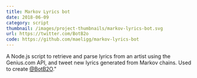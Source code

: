 ```yaml
---
title: Markov Lyrics bot
date: 2018-06-09
category: script
thumbnail: /images/project-thumbnails/markov-lyrics-bot.svg
url: https://twitter.com/BotB2o
code: https://github.com/maeligg/markov-lyrics-bot
---
```


A Node.js script to retrieve and parse lyrics from an artist using the Genius.com API, and tweet new lyrics generated from Markov chains. Used to create [@BotB2O](https://twitter.com/BotB2o)."